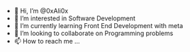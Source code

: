 - 👋 Hi, I’m @0xAli0x
- 👀 I’m interested in Software Development
- 🌱 I’m currently learning Front End Development with meta
- 💞️ I’m looking to collaborate on Programming problems
- 📫 How to reach me ...

<!---
@0xAli0x is a ✨ special ✨ repository because its `README.md` (this file) appears on your GitHub profile.
You can click the Preview link to take a look at your changes.
--->
